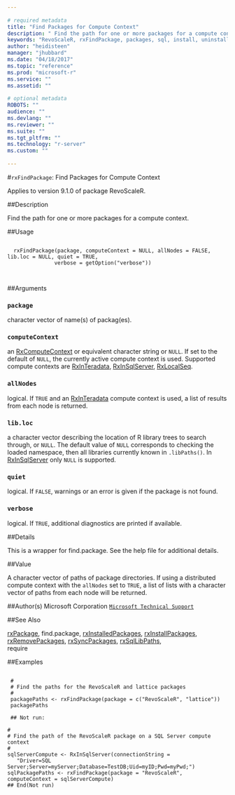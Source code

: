 ```yaml
--- 
 
# required metadata 
title: "Find Packages for Compute Context" 
description: " Find the path for one or more packages for a compute context. " 
keywords: "RevoScaleR, rxFindPackage, packages, sql, install, uninstall, remove, use" 
author: "heidisteen" 
manager: "jhubbard" 
ms.date: "04/18/2017" 
ms.topic: "reference" 
ms.prod: "microsoft-r" 
ms.service: "" 
ms.assetid: "" 
 
# optional metadata 
ROBOTS: "" 
audience: "" 
ms.devlang: "" 
ms.reviewer: "" 
ms.suite: "" 
ms.tgt_pltfrm: "" 
ms.technology: "r-server" 
ms.custom: "" 
 
--- 
```

 
 
 #`rxFindPackage`: Find Packages for Compute Context

 Applies to version 9.1.0 of package RevoScaleR.
 
 ##Description
 
Find the path for one or more packages for a compute context.
 
 
 ##Usage

```   
  
  rxFindPackage(package, computeContext = NULL, allNodes = FALSE, lib.loc = NULL, quiet = TRUE,
               verbose = getOption("verbose"))
               
 
```
 
 ##Arguments

   
  
    
 ### `package`
 character vector of name(s) of packag(es). 
  
  
    
 ### `computeContext`
 an [RxComputeContext](../../r-reference/revoscaler/rxcomputecontext.md) or equivalent character string or `NULL`.   If set to the default of `NULL`, the currently active compute context is used. Supported compute contexts are [RxInTeradata](RxInTeradata.md), [RxInSqlServer](RxInSqlServer.md), [RxLocalSeq](RxLocalSeq.md). 
  
  
    
 ### `allNodes`
 logical. If `TRUE` and an [RxInTeradata](RxInTeradata.md) compute context is used, a list of results from each node is returned. 
   
   
    
 ### `lib.loc`
 a character vector describing the location of R library trees to search through, or `NULL`.  The default value of `NULL` corresponds to checking the loaded namespace, then all libraries currently known in  `.libPaths()`. In [RxInSqlServer](RxInSqlServer.md) only `NULL` is supported. 
  
   
    
 ### `quiet`
 logical. If `FALSE`, warnings or an error is given if the package is not found. 
  
   
    
 ### `verbose`
 logical. If `TRUE`, additional diagnostics are printed if available. 
  
 
 
 ##Details
 
This is a wrapper for find.package. See the help file for additional details.
 
 
 
 ##Value
 
A character vector of paths of package directories. 
If using a distributed compute context with the `allNodes` set to `TRUE`,
a list of lists with a character vector of paths from each node will be returned.   
 
 
 
 ##Author(s)
 Microsoft Corporation [`Microsoft Technical Support`](https://go.microsoft.com/fwlink/?LinkID=698556&clcid=0x409)
 
 
 ##See Also
 
[rxPackage](rxPackage.md),
find.package,
[rxInstalledPackages](rxInstalledPackages.md),
[rxInstallPackages](rxInstallPackages.md),   
[rxRemovePackages](rxRemovePackages.md),
[rxSyncPackages](rxSyncPackages.md),
[rxSqlLibPaths](rxSqlLibPaths.md),   
require
   
 ##Examples

 ```
   
  #
  # Find the paths for the RevoScaleR and lattice packages
  #
  packagePaths <- rxFindPackage(package = c("RevoScaleR", "lattice"))
  packagePaths
  
  ## Not run:
 
#
# Find the path of the RevoScaleR package on a SQL Server compute context
#
sqlServerCompute <- RxInSqlServer(connectionString = 
    "Driver=SQL Server;Server=myServer;Database=TestDB;Uid=myID;Pwd=myPwd;")
sqlPackagePaths <- rxFindPackage(package = "RevoScaleR", computeContext = sqlServerCompute)
 ## End(Not run) 
  
 
```
     
 
 
 
 
 
 
 
